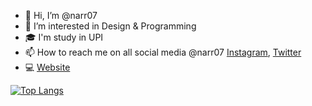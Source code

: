 - 👋 Hi, I’m @narr07
- 👀 I’m interested in Design & Programming
- 🎓 I'm study in UPI
- 📫 How to reach me on all social media @narr07 [Instagram](https://www.instagram.com/narr07/), [Twitter](https://twitter.com/narr_permadi)
- 💻 [Website](http://permadi.tech/)

<!---
narr07/narr07 is a ✨ special ✨ repository because its `README.md` (this file) appears on your GitHub profile.
You can click the Preview link to take a look at your changes.
--->



[![Top Langs](https://github-readme-stats.vercel.app/api/top-langs/?username=narr07&langs_count=8)](https://github.com/narr07/github-readme-stats)

